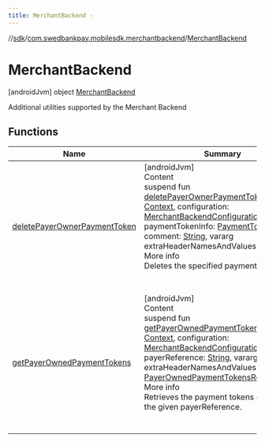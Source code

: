 ```yaml
---
title: MerchantBackend -
---
```

//[sdk](../../../index)/[com.swedbankpay.mobilesdk.merchantbackend](../index)/[MerchantBackend](index)



# MerchantBackend  
 [androidJvm] object [MerchantBackend](index)

Additional utilities supported by the Merchant Backend

   


## Functions  
  
|  Name |  Summary | 
|---|---|
| <a name="com.swedbankpay.mobilesdk.merchantbackend/MerchantBackend/deletePayerOwnerPaymentToken/#android.content.Context#com.swedbankpay.mobilesdk.merchantbackend.MerchantBackendConfiguration#com.swedbankpay.mobilesdk.merchantbackend.PaymentTokenInfo#kotlin.String#kotlin.Array[kotlin.String]/PointingToDeclaration/"></a>[deletePayerOwnerPaymentToken](delete-payer-owner-payment-token)| <a name="com.swedbankpay.mobilesdk.merchantbackend/MerchantBackend/deletePayerOwnerPaymentToken/#android.content.Context#com.swedbankpay.mobilesdk.merchantbackend.MerchantBackendConfiguration#com.swedbankpay.mobilesdk.merchantbackend.PaymentTokenInfo#kotlin.String#kotlin.Array[kotlin.String]/PointingToDeclaration/"></a>[androidJvm]  <br>Content  <br>suspend fun [deletePayerOwnerPaymentToken](delete-payer-owner-payment-token)(context: [Context](https://developer.android.com/reference/kotlin/android/content/Context.html), configuration: [MerchantBackendConfiguration](../-merchant-backend-configuration/index), paymentTokenInfo: [PaymentTokenInfo](../-payment-token-info/index), comment: [String](https://kotlinlang.org/api/latest/jvm/stdlib/kotlin/-string/index.html), vararg extraHeaderNamesAndValues: [String](https://kotlinlang.org/api/latest/jvm/stdlib/kotlin/-string/index.html))  <br>More info  <br>Deletes the specified payment token.  <br><br><br>|
| <a name="com.swedbankpay.mobilesdk.merchantbackend/MerchantBackend/getPayerOwnedPaymentTokens/#android.content.Context#com.swedbankpay.mobilesdk.merchantbackend.MerchantBackendConfiguration#kotlin.String#kotlin.Array[kotlin.String]/PointingToDeclaration/"></a>[getPayerOwnedPaymentTokens](get-payer-owned-payment-tokens)| <a name="com.swedbankpay.mobilesdk.merchantbackend/MerchantBackend/getPayerOwnedPaymentTokens/#android.content.Context#com.swedbankpay.mobilesdk.merchantbackend.MerchantBackendConfiguration#kotlin.String#kotlin.Array[kotlin.String]/PointingToDeclaration/"></a>[androidJvm]  <br>Content  <br>suspend fun [getPayerOwnedPaymentTokens](get-payer-owned-payment-tokens)(context: [Context](https://developer.android.com/reference/kotlin/android/content/Context.html), configuration: [MerchantBackendConfiguration](../-merchant-backend-configuration/index), payerReference: [String](https://kotlinlang.org/api/latest/jvm/stdlib/kotlin/-string/index.html), vararg extraHeaderNamesAndValues: [String](https://kotlinlang.org/api/latest/jvm/stdlib/kotlin/-string/index.html)): [PayerOwnedPaymentTokensResponse](../-payer-owned-payment-tokens-response/index)  <br>More info  <br>Retrieves the payment tokens owned by the given payerReference.  <br><br><br>|

